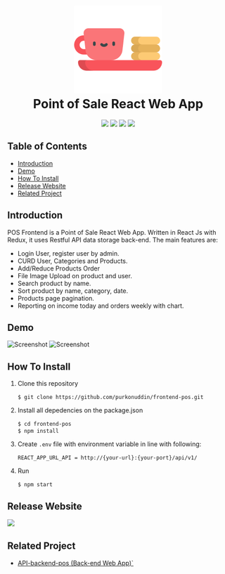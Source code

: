 <h1 align="center">
  <br>
  <img src="https://raw.githubusercontent.com/purkonuddin/frontend-pos/master/src/assets/food-and-restaurant.png" width="200">
  <br>
  Point of Sale React Web App
  <br>
</h1>

<p align="center">
  <img src="https://img.shields.io/badge/Node.js-v12.14.1-success">
  <img src="https://img.shields.io/badge/React-v16.12.0-informational">
  <img src="https://img.shields.io/badge/Axios-v0.19.2-orange">
  <img src="https://img.shields.io/badge/Redux-v4.0.5-orange">
</p>

## Table of Contents

- [Introduction](#introduction)
- [Demo](#demo)
- [How To Install](#how-to-install)
- [Release Website](#release-website)
- [Related Project](#related-project)

## Introduction

POS Frontend is a Point of Sale React Web App. Written in React Js with Redux, it uses Restful API data storage back-end. The main features are:

- Login User, register user by admin.
- CURD User, Categories and Products.
- Add/Reduce Products Order
- File Image Upload on product and user.
- Search product by name.
- Sort product by name, category, date.
- Products page pagination.
- Reporting on income today and orders weekly with chart.

## Demo

![Screenshot](https://user-images.githubusercontent.com/44079569/76099674-0cd77480-5ffe-11ea-9ebb-4ac09f88b1cb.png)
![Screenshot](https://user-images.githubusercontent.com/44079569/76099669-0b0db100-5ffe-11ea-9db5-4e36f569a9ed.png)

## How To Install

1. Clone this repository
   ```
   $ git clone https://github.com/purkonuddin/frontend-pos.git
   ```
2. Install all depedencies on the package.json
   ```
   $ cd frontend-pos
   $ npm install
   ```
3. Create `.env` file with environment variable in line with following:

   ```
   REACT_APP_URL_API = http://{your-url}:{your-port}/api/v1/
   ```

4. Run
   ```
   $ npm start
   ```

## Release Website

<a href="http://18.206.201.80:3000/login">
  <img src="https://img.shields.io/badge/Visit%20on%20the-18.206.61.46-blue.svg?style=popout&logo=amazon-aws"/>
</a>

## Related Project

- [API-backend-pos (Back-end Web App)`](https://github.com/purkonuddin/API-backend-pos)
